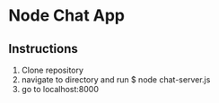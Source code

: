 Node Chat App
=============

Instructions
------------

1. Clone repository
2. navigate to directory and run $ node chat-server.js
3. go to localhost:8000